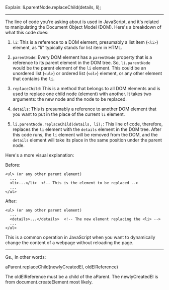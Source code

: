 Explain: li.parentNode.replaceChild(details, li);

---


The line of code you're asking about is used in JavaScript, and it's related to manipulating the Document Object Model (DOM). Here's a breakdown of what this code does:

1. `li`: This is a reference to a DOM element, presumably a list item (`<li>`) element, as "li" typically stands for list item in HTML.

2. `parentNode`: Every DOM element has a `parentNode` property that is a reference to its parent element in the DOM tree. So, `li.parentNode` would be the parent element of the `li` element. This could be an unordered list (`<ul>`) or ordered list (`<ol>`) element, or any other element that contains the `li`.

3. `replaceChild`: This is a method that belongs to all DOM elements and is used to replace one child node (element) with another. It takes two arguments: the new node and the node to be replaced.

4. `details`: This is presumably a reference to another DOM element that you want to put in the place of the current `li` element.

5. `li.parentNode.replaceChild(details, li);`: This line of code, therefore, replaces the `li` element with the `details` element in the DOM tree. After this code runs, the `li` element will be removed from the DOM, and the `details` element will take its place in the same position under the parent node.

Here's a more visual explanation:

Before:
```
<ul> (or any other parent element)
  ...
  <li>...</li>  <!-- This is the element to be replaced -->
  ...
</ul>
```

After:
```
<ul> (or any other parent element)
  ...
  <details>...</details>  <!-- The new element replacing the <li> -->
  ...
</ul>
```

This is a common operation in JavaScript when you want to dynamically change the content of a webpage without reloading the page.

---

Gs., In other words:

aParent.replaceChild(newlyCreatedEl, oldElReference)

The oldElReference must be a child of the aParent. The newlyCreatedEl is from document.createElement most likely.
